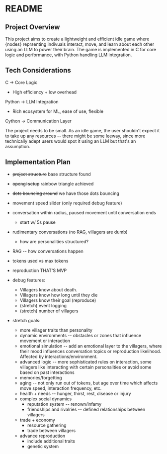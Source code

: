 # README
## Project Overview

This project aims to create a lightweight and efficient idle game where {nodes} reprsenting indivuals interact, move, and learn about each other using an LLM to power their brain. The game is implemented in C for core logic and performance, with Python handling LLM integration.

## Tech Considerations
C -> Core Logic
- High efficiency + low overhead

Python -> LLM Integration
- Rich ecosystem for ML, ease of use, flexible

Cython -> Communication Layer

The project needs to be small. As an idle game, the user shouldn't expect it to take up any resources -- there might be some leeway, since more technically adept users would spot it using an LLM but that's an assumption.

## Implementation Plan
- ~~project structure~~ base structure found
- ~~opengl setup~~ rainbow triangle achieved
- ~~dots bouncing around~~ we have those dots bouncing
- movement speed slider (only required debug feature)
- conversation within radius, paused movement until conversation ends
    - start w/ 5s pause
- rudimentary conversations (no RAG, villagers are dumb)
    - how are personalities structured?
- RAG -- how conversations happen
- tokens used vs max tokens
- reproduction
THAT'S MVP

- debug features:
    - Villagers know about death.
    - Villagers know how long until they die
    - Villagers know their goal (reproduce)
    - (stretch) event logging
    - (stretch) number of villagers
- stretch goals:
    - more villager traits than personality
    - dynamic environments -- obstacles or zones that influence movement or 
      interaction
    - emotional simulation -- add an emotional layer to the villagers, where
      their mood influences conversation topics or reproduction likelihood.
      Affected by interactions/environment.
    - advanced logic -- more sophisticated rules on interaction, some villagers
      like interacting with certain personalities or avoid some based on past
      interactions
    - memories/forgetting
    - aging -- not only run out of tokens, but age over time which affects move
      speed, interaction frequency, etc.
    - health + needs -- hunger, thirst, rest, disease or injury
    - complex social dynamics
        - reputation system -- renown/infamy
        - friendships and rivalries -- defined relationships between villagers
    - trade + economy
        - resource gathering
        - trade between villagers
    - advance reproduction
        - include additional traits
        - genetic system
